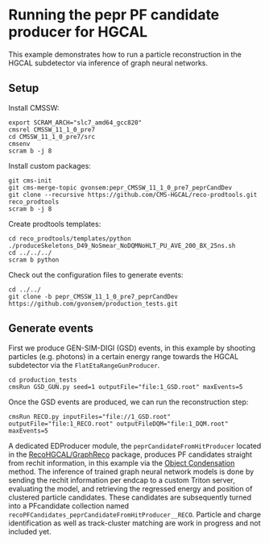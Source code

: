 # Running the pepr PF candidate producer for HGCAL

This example demonstrates how to run a particle reconstruction in the HGCAL subdetector via inference of graph neural networks. 

## Setup

Install CMSSW:
```
export SCRAM_ARCH="slc7_amd64_gcc820"
cmsrel CMSSW_11_1_0_pre7
cd CMSSW_11_1_0_pre7/src
cmsenv
scram b -j 8
```

Install custom packages: 
```
git cms-init
git cms-merge-topic gvonsem:pepr_CMSSW_11_1_0_pre7_peprCandDev
git clone --recursive https://github.com/CMS-HGCAL/reco-prodtools.git reco_prodtools
scram b -j 8
```

Create prodtools templates:
```
cd reco_prodtools/templates/python
./produceSkeletons_D49_NoSmear_NoDQMNoHLT_PU_AVE_200_BX_25ns.sh
cd ../../../
scram b python
```

Check out the configuration files to generate events:
```
cd ../../
git clone -b pepr_CMSSW_11_1_0_pre7_peprCandDev https://github.com/gvonsem/production_tests.git
```

## Generate events

First we produce GEN-SIM-DIGI (GSD) events, in this example by shooting particles (e.g. photons) 
in a certain energy range towards the HGCAL subdetector via the `FlatEtaRangeGunProducer`.
```
cd production_tests
cmsRun GSD_GUN.py seed=1 outputFile="file:1_GSD.root" maxEvents=5
```
Once the GSD events are produced, we can run the reconstruction step: 
```
cmsRun RECO.py inputFiles="file://1_GSD.root" outputFile="file:1_RECO.root" outputFileDQM="file:1_DQM.root" maxEvents=5
```
A dedicated EDProducer module, the `peprCandidateFromHitProducer` located 
in the [RecoHGCAL/GraphReco](https://github.com/gvonsem/cmssw/tree/pepr_CMSSW_11_1_0_pre7_peprCandDev/RecoHGCal/GraphReco) package, 
produces PF candidates straight from rechit information, in this example via the [Object Condensation](https://arxiv.org/abs/2002.03605v3) method. 
The inference of trained graph neural network models is done by sending the rechit information per endcap to a custom Triton server, evaluating the model, 
and retrieving the regressed energy and position of clustered particle candidates. 
These candidates are subsequently turned into a PFcandidate collection named `recoPFCandidates_peprCandidateFromHitProducer__RECO`. Particle and charge identification as well as track-cluster matching are work in progress and not included yet. 


